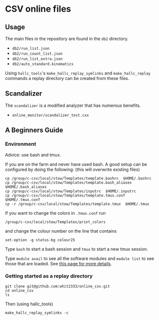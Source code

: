 CSV online files
================

## Usage

The main files in the repository are found in the `db2` directory.
* `db2/run_list.json`
* `db2/run_count_list.json`
* `db2/run_list_extra.json`
* `db2/auto_standard.kinematics`

Using `hallc_tools`'s `make_hallc_replay_symlinks` and `make_hallc_replay` 
commands a replay directory can be created from these files.

## Scandalizer 

The `scandalizer` is a modified analyzer that has numerous benefits.

* `online_monitor/scandalizer_test.cxx`


## A Beginners Guide

### Environment

Advice: use bash and tmux. 

If you are on the farm and never have used bash. A good setup can be configured 
by doing the following: (this will overwrite existing files)
```
cp /group/c-csv/local/stow/Templates/template.bashrc  $HOME/.bashrc
cp /group/c-csv/local/stow/Templates/template.bash_aliases  $HOME/.bash_aliases
cp /group/c-csv/local/stow/Templates/inputrc  $HOME/.inputrc
cp /group/c-csv/local/stow/Templates/template.tmux.conf  $HOME/.tmux.conf
cp -r /group/c-csv/local/stow/Templates/template.tmux  $HOME/.tmux
```
If you want to change the colors in `.tmux.conf` run
```
/group/c-csv/local/stow/Templates/print_colors
```
and change the colour number on the line that contains
```
set-option -g status-bg colour25
```

Type `bash` to start a bash session and `tmux` to start a new tmux session.

Type `module avail` to see all the software modules and `module list` to see 
those that are loaded.  See [this page for more 
details](https://hallcweb.jlab.org/wiki/index.php/CSV_software#Working_on_the_farm).


### Getting started as a replay directory

```
git clone git@github.com:whit2333/online_csv.git
cd online_csv
ls
```
Then  (using hallc_tools)

```
make_hallc_replay_symlinks -c
```
